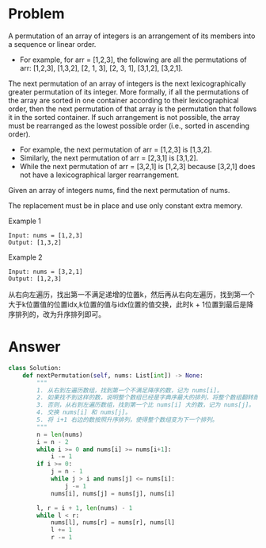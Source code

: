 # Problem
A permutation of an array of integers is an arrangement of its members into a sequence or linear order.

- For example, for arr = [1,2,3], the following are all the permutations of arr: [1,2,3], [1,3,2], [2, 1, 3], [2, 3, 1], [3,1,2], [3,2,1].

The next permutation of an array of integers is the next lexicographically greater permutation of its integer. More formally, if all the permutations of the array are sorted in one container according to their lexicographical order, then the next permutation of that array is the permutation that follows it in the sorted container. If such arrangement is not possible, the array must be rearranged as the lowest possible order (i.e., sorted in ascending order).

- For example, the next permutation of arr = [1,2,3] is [1,3,2].
- Similarly, the next permutation of arr = [2,3,1] is [3,1,2].
- While the next permutation of arr = [3,2,1] is [1,2,3] because [3,2,1] does not have a lexicographical larger rearrangement.

Given an array of integers nums, find the next permutation of nums.

The replacement must be in place and use only constant extra memory.

Example 1
```
Input: nums = [1,2,3]
Output: [1,3,2]
```

Example 2
```
Input: nums = [3,2,1]
Output: [1,2,3]
```
从右向左遍历，找出第一不满足递增的位置k，然后再从右向左遍历，找到第一个大于k位置值的位置idx,k位置的值与idx位置的值交换，此时k + 1位置到最后是降序排列的，改为升序排列即可。
# Answer
```python
class Solution:
    def nextPermutation(self, nums: List[int]) -> None:
        """
        1. 从右到左遍历数组，找到第一个不满足降序的数，记为 nums[i]。
        2. 如果找不到这样的数，说明整个数组已经是字典序最大的排列，将整个数组翻转即可得到字典序最小的排列。
        3. 否则，从右到左遍历数组，找到第一个比 nums[i] 大的数，记为 nums[j]。
        4. 交换 nums[i] 和 nums[j]。
        5. 将 i+1 右边的数按照升序排列，使得整个数组变为下一个排列。
        """
        n = len(nums)
        i = n - 2
        while i >= 0 and nums[i] >= nums[i+1]:
            i -= 1
        if i >= 0:
            j = n - 1
            while j > i and nums[j] <= nums[i]:
                j -= 1
            nums[i], nums[j] = nums[j], nums[i]

        l, r = i + 1, len(nums) - 1
        while l < r:
            nums[l], nums[r] = nums[r], nums[l]
            l += 1
            r -= 1
```